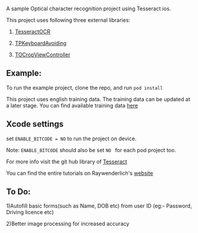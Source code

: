 A sample Optical character recognition project using Tesseract ios.

This project uses following three external libraries:

1) <a href="https://github.com/gali8/Tesseract-OCR-iOS">TesseractOCR</a>

2) <a href="https://github.com/michaeltyson/TPKeyboardAvoiding">TPKeyboardAvoiding</a>

3) <a href="https://github.com/TimOliver/TOCropViewController">TOCropViewController</a>
<h2>Example:</h2>
 
To run the example project, clone the repo, and run ```pod install```

This project uses english training data. The training data can be updated at a later stage. You can find available training data <a href="https://github.com/tesseract-ocr/">here</a>

<h2>Xcode settings</h2>

set ```ENABLE_BITCODE = NO``` to run the project on device. 

Note:  ```ENABLE_BITCODE``` should also be set ```NO ``` for each pod project too.

For more info visit the git hub library of <a href=" https://github.com/gali8/Tesseract-OCR-iOS/wiki/Installation">Tesseract</a>

You can find the entire tutorials on Raywenderlich's   <a href="https://www.raywenderlich.com/306-tesseract-ocr-tutorial-for-ios">website</a>

<h2>To Do:</h2>

1)Autofill basic forms(such as Name, DOB etc) from user ID (eg:- Password, Driving licence etc)

2)Better image processing for increased accuracy


